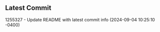 
## Latest Commit
1255327 - Update README with latest commit info (2024-09-04 10:25:10 -0400) <Yunxi-Zhou>
